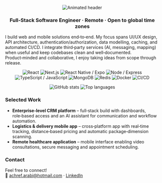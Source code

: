 <!-- Animated header (generated via capsule-render) -->
<p align="center">
  <img
    src="https://capsule-render.vercel.app/api?type=waving&height=150&color=gradient&text=Hi%20I'm%20Achraf&fontAlign=50&fontAlignY=70&animation=fadeIn"
    alt="Animated header"
  />
</p>

<h3 align="center">Full‑Stack Software Engineer · Remote · Open to global time zones</h3>

<!-- About -->
I build web and mobile solutions end‑to‑end. My focus spans UI/UX design, API architecture, authentication/authorization, data modelling, caching, and automated CI/CD. I integrate third‑party services (AI, messaging, mapping) when useful and keep codebases clean and well‑documented. Product‑minded and collaborative, I enjoy taking ideas from scope through release.

<!-- Tech stack icons -->
<p align="center">
  <!-- Note: replace alt text with your skill names; adjust colours as desired -->
  <img alt="React" src="https://img.shields.io/badge/React-202124?logo=react&logoColor=61dafb" />
  <img alt="Next.js" src="https://img.shields.io/badge/Next.js-202124?logo=next.js&logoColor=ffffff" />
  <img alt="React Native / Expo" src="https://img.shields.io/badge/React_Native%20·%20Expo-202124?logo=react&logoColor=61dafb" />
  <img alt="Node / Express" src="https://img.shields.io/badge/Node·Express-202124?logo=node.js&logoColor=3c873a" />
  <img alt="TypeScript / JavaScript" src="https://img.shields.io/badge/TS·JS-202124?logo=typescript&logoColor=3178c6" />
  <img alt="MongoDB" src="https://img.shields.io/badge/MongoDB-202124?logo=mongodb&logoColor=47a248" />
  <img alt="Redis" src="https://img.shields.io/badge/Redis-202124?logo=redis&logoColor=dc382d" />
  <img alt="Docker" src="https://img.shields.io/badge/Docker-202124?logo=docker&logoColor=2496ed" />
  <img alt="CI/CD" src="https://img.shields.io/badge/CI/CD-202124?logo=githubactions&logoColor=ffffff" />
</p>

<!-- Stats & activity (dynamic cards) -->
<p align="center">
  <img
    src="https://github-readme-stats.vercel.app/api?username=Achref23illi&show_icons=true&hide_title=true&theme=transparent"
    alt="GitHub stats"
  />
  <img
    src="https://github-readme-stats.vercel.app/api/top-langs/?username=Achref23illi&layout=compact&theme=transparent&langs_count=8"
    alt="Top languages"
  />
</p>

<!-- Selected Work (generic descriptions; no names) -->
### Selected Work
- **Enterprise‑level CRM platform** – full‑stack build with dashboards, role‑based access and an AI assistant for communication and workflow automation.
- **Logistics & delivery mobile app** – cross‑platform app with real‑time tracking, distance‑based pricing and automatic package‑dimension scanning.
- **Remote healthcare application** – mobile interface enabling video consultations, secure messaging and appointment scheduling.

<!-- Contact -->
### Contact
Feel free to connect!  
📧 achref.arabi@hotmail.com · [LinkedIn](https://www.linkedin.com/in/achraf-arabi/)  
